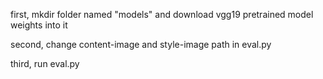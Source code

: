 first, mkdir folder named  "models" and download vgg19 pretrained model weights into it

second, change content-image and style-image path in eval.py

third, run eval.py
